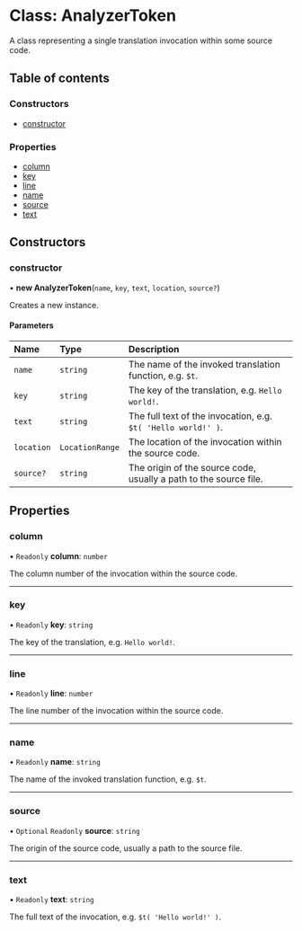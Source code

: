 # Class: AnalyzerToken

A class representing a single translation invocation within some source code.

## Table of contents

### Constructors

- [constructor](AnalyzerToken.md#constructor)

### Properties

- [column](AnalyzerToken.md#column)
- [key](AnalyzerToken.md#key)
- [line](AnalyzerToken.md#line)
- [name](AnalyzerToken.md#name)
- [source](AnalyzerToken.md#source)
- [text](AnalyzerToken.md#text)

## Constructors

### constructor

• **new AnalyzerToken**(`name`, `key`, `text`, `location`, `source?`)

Creates a new instance.

#### Parameters

| Name | Type | Description |
| :------ | :------ | :------ |
| `name` | `string` | The name of the invoked translation function, e.g. `$t`. |
| `key` | `string` | The key of the translation, e.g. `Hello world!`. |
| `text` | `string` | The full text of the invocation, e.g. `$t( 'Hello world!' )`. |
| `location` | `LocationRange` | The location of the invocation within the source code. |
| `source?` | `string` | The origin of the source code, usually a path to the source file. |

## Properties

### column

• `Readonly` **column**: `number`

The column number of the invocation within the source code.

___

### key

• `Readonly` **key**: `string`

The key of the translation, e.g. `Hello world!`.

___

### line

• `Readonly` **line**: `number`

The line number of the invocation within the source code.

___

### name

• `Readonly` **name**: `string`

The name of the invoked translation function, e.g. `$t`.

___

### source

• `Optional` `Readonly` **source**: `string`

The origin of the source code, usually a path to the source file.

___

### text

• `Readonly` **text**: `string`

The full text of the invocation, e.g. `$t( 'Hello world!' )`.
